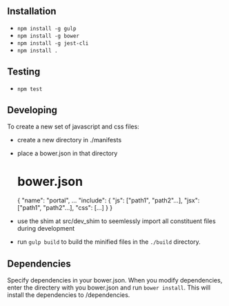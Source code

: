 Installation
------------

* `npm install -g gulp`
* `npm install -g bower`
* `npm install -g jest-cli`
* `npm install .`

Testing
-------

* `npm test`

Developing
----------
To create a new set of javascript and css files:

* create a new directory in ./manifests
* place a bower.json in that directory

    # bower.json
    {
      "name": "portal",
      ...
      "include": {
        "js": ["path1", "path2"...],
        "jsx": ["path1", "path2"...],
        "css": [...]
      }
    }

* use the shim at src/dev_shim to seemlessly import all constituent files during development
* run `gulp build` to build the minified files in the `./build` directory.

Dependencies
------------
Specify dependencies in your bower.json.
When you modify dependencies,
enter the directery with you bower.json and run `bower install`.
This will install the dependencies to /dependencies.